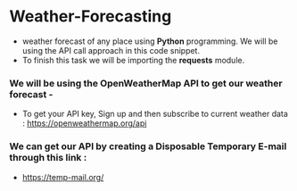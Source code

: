 # Weather-Forecasting
- weather forecast of any place using **Python** programming. We will be using the API call approach in this code snippet.
- To finish this task we will be importing the **requests** module.
 
### We will be using the **OpenWeatherMap API** to get our weather forecast - 
  - To get your API key, Sign up and then subscribe to current weather data : https://openweathermap.org/api
### We can get our API by creating a Disposable Temporary E-mail through this link :
- https://temp-mail.org/

